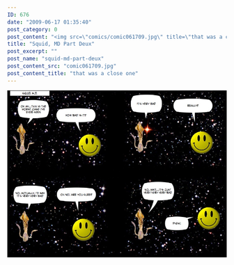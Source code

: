 ```yaml
---
ID: 676
date: "2009-06-17 01:35:40"
post_category: 0
post_content: "<img src=\"comics/comic061709.jpg\" title=\"that was a close one\" />"
title: "Squid, MD Part Deux"
post_excerpt: ""
post_name: "squid-md-part-deux"
post_content_src: "comic061709.jpg"
post_content_title: "that was a close one"
---
```



[![that was a close one](/comics-hi-res/comic061709.jpg)](/comics-hi-res/comic061709.jpg "that was a close one")
